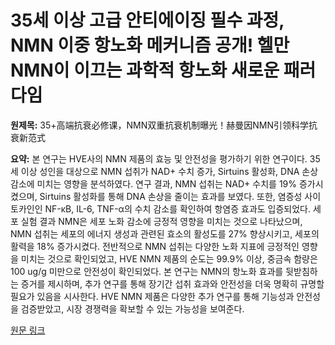 # 35세 이상 고급 안티에이징 필수 과정, NMN 이중 항노화 메커니즘 공개! 헬만 NMN이 이끄는 과학적 항노화 새로운 패러다임

**원제목:** 35+高端抗衰必修课，NMN双重抗衰机制曝光！赫曼因NMN引领科学抗衰新范式

**요약:** 본 연구는 HVE사의 NMN 제품의 효능 및 안전성을 평가하기 위한 연구이다. 35세 이상 성인을 대상으로 NMN 섭취가 NAD+ 수치 증가, Sirtuins 활성화, DNA 손상 감소에 미치는 영향을 분석하였다.  연구 결과, NMN 섭취는 NAD+ 수치를 19% 증가시켰으며,  Sirtuins 활성화를 통해 DNA 손상을 줄이는 효과를 보였다.  또한, 염증성 사이토카인인 NF-κB, IL-6, TNF-α의 수치 감소를 확인하여 항염증 효과도 입증되었다.  세포 실험 결과 NMN은 세포 노화 감소에 긍정적 영향을 미치는 것으로 나타났으며,  NMN 섭취는  세포의 에너지 생성과 관련된 효소의 활성도를 27% 향상시키고,  세포의 활력을 18% 증가시켰다.  전반적으로 NMN 섭취는  다양한 노화 지표에 긍정적인 영향을 미치는 것으로 확인되었고,  HVE NMN 제품의 순도는 99.9% 이상, 중금속 함량은 100 ug/g 미만으로 안전성이 확인되었다.  본 연구는  NMN의 항노화 효과를 뒷받침하는 증거를 제시하며,  추가 연구를 통해 장기간 섭취 효과와 안전성을 더욱 명확히 규명할 필요가 있음을 시사한다.  HVE NMN 제품은 다양한 추가 연구를 통해 기능성과 안전성을 검증받았고, 시장 경쟁력을 확보할 수 있는 가능성을 보여준다.

[원문 링크](https://www.admin5.com/article/20250721/1049253.shtml)
